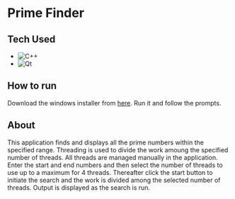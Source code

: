 # Prime Finder
## Tech Used
- ![C++](https://img.shields.io/badge/c++-%2300599C.svg?style=for-the-badge&logo=c%2B%2B&logoColor=white)
- ![Qt](https://img.shields.io/badge/Qt-%23217346.svg?style=for-the-badge&logo=Qt&logoColor=white)

## How to run
Download the windows installer from [here](https://github.com/zaks276/prime-finder/releases/tag/v1.0.0). Run it and follow the prompts.

## About
This application finds and displays all the prime numbers within the specified range. Threading is used to divide the work amoung the specified number of threads. All threads are managed manually in the application. Enter the start and end numbers and then select the number of threads to use up to a maximum for 4 threads. Thereafter click the start button to initiate the search and the work is divided among the selected number of threads. Output is displayed as the search is run. 
